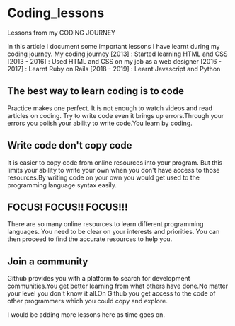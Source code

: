 # Coding_lessons
Lessons from my CODING JOURNEY

In this article I document some important lessons I have learnt during my coding journey.
My coding journey
[2013] : Started learning HTML and CSS
[2013 - 2016] : Used HTML and CSS on my job as a web designer
[2016 - 2017] : Learnt Ruby on Rails
[2018 - 2019] : Learnt Javascript and Python

## The best way to learn coding is to code
Practice makes one perfect. It is not enough to watch videos and read articles on coding. Try to write code even it brings up errors.Through your errors you polish your ability to write code.You learn by coding.

## Write code don't copy code
It is easier to copy code from online resources into your program. But this limits your ability to write your own when you don't have access to those resources.By writing code on your own you would get used to the programming language syntax easily.

## FOCUS! FOCUS!! FOCUS!!!
There are so many online resources to learn different programming languages. You need to be clear on your interests and priorities. You can then proceed to find the accurate resources to help you. 

## Join a community
Github provides you with a platform to search for development communities.You get better learning from what others have done.No matter your level you don't know it all.On Github you get access to the code of other programmers which you could copy and explore.

I would be adding more lessons here as time goes on.





